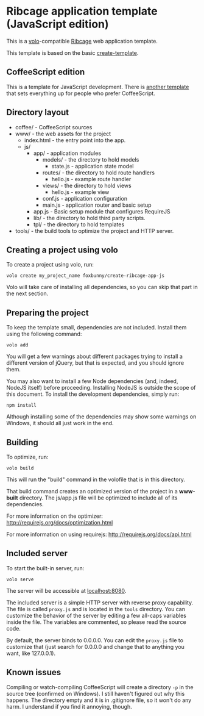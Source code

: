 # Ribcage application template (JavaScript edition)

This is a [volo](http://volojs.org/)-compatible
[Ribcage](https://github.com/foxbunny/ribcage) web application template.

This template is based on the basic
[create-template](https://github.com/volojs/create-template).

## CoffeeScript edition

This is a template for JavaScript development. There is 
[another template](https://github.com/foxbunny/create-ribcage-app) that
sets everything up for people who prefer CoffeeScript.

## Directory layout

* coffee/ - CoffeeScript sources
* www/ - the web assets for the project
    * index.html - the entry point into the app.
    * js/
        * app/ - application modules
            * models/ - the directory to hold models
                * state.js - application state model
            * routes/ - the directory to hold route handlers
                * hello.js - example route handler
            * views/ - the directory to hold views
                * hello.js - example view
            * conf.js - application configuration
            * main.js - application router and basic setup
        * app.js - Basic setup module that configures RequireJS
        * lib/ - the directory to hold third party scripts.
        * tpl/ - the directory to hold templates
* tools/ - the build tools to optimize the project and HTTP server.

## Creating a project using volo

To create a project using volo, run:

    volo create my_project_name foxbunny/create-ribcage-app-js

Volo will take care of installing all dependencies, so you can skip that part
in the next section.

## Preparing the project

To keep the template small, dependencies are not included. Install them using
the following command:

    volo add

You will get a few warnings about different packages trying to install a
different version of jQuery, but that is expected, and you should ignore them.

You may also want to install a few Node dependencies (and, indeed, NodeJS
itself) before proceeding. Installing NodeJS is outside the scope of this
document. To install the development dependencies, simply run:

    npm install

Although installing some of the dependencies may show some warnings on Windows,
it should all just work in the end.

## Building

To optimize, run:

    volo build

This will run the "build" command in the volofile that is in this directory.

That build command creates an optimized version of the project in a
**www-built** directory. The js/app.js file will be optimized to include
all of its dependencies.

For more information on the optimizer:
http://requirejs.org/docs/optimization.html

For more information on using requirejs:
http://requirejs.org/docs/api.html

## Included server

To start the built-in server, run:

    volo serve

The server will be accessible at [localhost:8080](http://localhost:8080/). 

The included server is a simple HTTP server with reverse proxy capability. The
file is called `proxy.js` and is located in the `tools` directory. You can
customize the behavior of the server by editing a few all-caps variables inside
the file. The variables are commented, so please read the source code.

By default, the server binds to 0.0.0.0. You can edit the `proxy.js` file to
customize that (just search for 0.0.0.0 and change that to anything you want,
like 127.0.0.1).

## Known issues

Compiling or watch-compiling CoffeeScript will create a directory `-p` in the
source tree (confirmed on Windows). I still haven't figured out why this
happens. The directory empty and it is in .gitignore file, so it won't do any
harm. I understand if you find it annoying, though.
